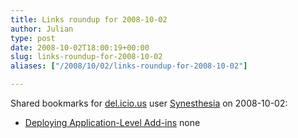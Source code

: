 ```yaml
---
title: Links roundup for 2008-10-02
author: Julian
type: post
date: 2008-10-02T18:00:19+00:00
slug: links-roundup-for-2008-10-02 
aliases: ["/2008/10/02/links-roundup-for-2008-10-02"]

---
```

Shared bookmarks for [del.icio.us][1] user [Synesthesia][2] on 2008-10-02:

  * [Deploying Application-Level Add-ins][3] 
    none</li> </ul>

 [1]: https://del.icio.us/
 [2]: https://del.icio.us/synesthesia
 [3]: https://msdn.microsoft.com/en-us/library/ms269007(VS.80).aspx